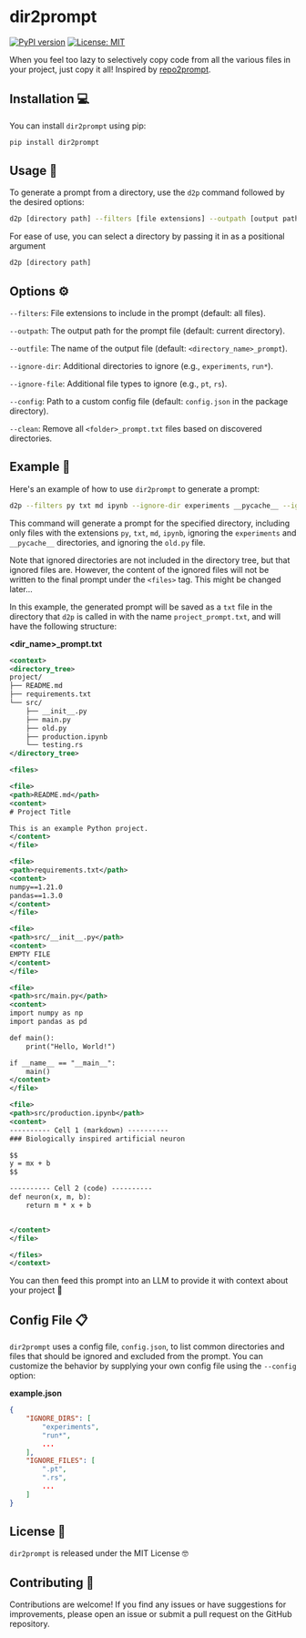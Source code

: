 # dir2prompt

[![PyPI version](https://img.shields.io/pypi/v/dir2prompt.svg)](https://pypi.org/project/dir2prompt/)
[![License: MIT](https://img.shields.io/badge/License-MIT-yellow.svg)](https://opensource.org/licenses/MIT)

When you feel too lazy to selectively copy code from all the various files in your project, just copy it all! Inspired by [repo2prompt](https://github.com/andrewgcodes/repo2prompt).

## Installation 💻

You can install `dir2prompt` using pip:

```sh
pip install dir2prompt
```

## Usage 🚀

To generate a prompt from a directory, use the `d2p` command followed by the desired options:

```sh
d2p [directory path] --filters [file extensions] --outpath [output path] --outfile [output file name] --ignore-dir [directories to ignore] --ignore-file [files to ignore] --config [path to config file]

```

For ease of use, you can select a directory by passing it in as a positional argument

```sh
d2p [directory path]
```

## Options ⚙️

`--filters`: File extensions to include in the prompt (default: all files).

`--outpath`: The output path for the prompt file (default: current directory).

`--outfile`: The name of the output file (default: `<directory_name>_prompt`).

`--ignore-dir`: Additional directories to ignore (e.g., `experiments`, `run*`).

`--ignore-file`: Additional file types to ignore (e.g., `pt`, `rs`).

`--config`: Path to a custom config file (default: `config.json` in the package directory).

`--clean`: Remove all `<folder>_prompt.txt` files based on discovered directories.

## Example 🌟

Here's an example of how to use `dir2prompt` to generate a prompt:

```sh
d2p --filters py txt md ipynb --ignore-dir experiments __pycache__ --ignore-file old.py
```

This command will generate a prompt for the specified directory, including only files with the extensions `py`, `txt`, `md`, `ipynb`, ignoring the `experiments` and `__pycache__` directories, and ignoring the `old.py` file. 

Note that ignored directories are not included in the directory tree, but that ignored files are. However, the content of the ignored files will not be written to the final prompt under the `<files>` tag. This might be changed later...

In this example, the generated prompt will be saved as a `txt` file in the directory that `d2p` is called in with the name `project_prompt.txt`, and will have the following structure:

**<dir_name>_prompt.txt**
```xml
<context>
<directory_tree>
project/
├── README.md
├── requirements.txt
└── src/
    ├── __init__.py
    ├── main.py
    ├── old.py
    ├── production.ipynb
    └── testing.rs
</directory_tree>

<files>

<file>
<path>README.md</path>
<content>
# Project Title

This is an example Python project.
</content>
</file>

<file>
<path>requirements.txt</path>
<content>
numpy==1.21.0
pandas==1.3.0
</content>
</file>

<file>
<path>src/__init__.py</path>
<content>
EMPTY FILE
</content>
</file>

<file>
<path>src/main.py</path>
<content>
import numpy as np
import pandas as pd

def main():
    print("Hello, World!")

if __name__ == "__main__":
    main()
</content>
</file>

<file>
<path>src/production.ipynb</path>
<content>
---------- Cell 1 (markdown) ----------
### Biologically inspired artificial neuron 

$$
y = mx + b
$$

---------- Cell 2 (code) ----------
def neuron(x, m, b):
    return m * x + b


</content>
</file>

</files>
</context>
```

You can then feed this prompt into an LLM to provide it with context about your project 🦾

## Config File 📋

`dir2prompt` uses a config file, `config.json`, to list common directories and files that should be ignored and excluded from the prompt. You can customize the behavior by supplying your own config file using the `--config` option:

**example.json**
```json
{
    "IGNORE_DIRS": [
        "experiments",
        "run*",
        ...
    ],
    "IGNORE_FILES": [
        ".pt",
        ".rs",
        ...
    ]
}
```





## License 📄

`dir2prompt` is released under the MIT License 🤓

## Contributing 🤝

Contributions are welcome! If you find any issues or have suggestions for improvements, please open an issue or submit a pull request on the GitHub repository.



